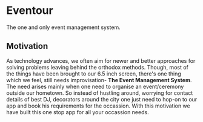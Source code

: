 # Eventour
The one and only event management system.

## Motivation
As technology advances, we often aim for newer and better approaches for solving problems leaving behind the orthodox methods. Though, most of the things have been brought to our 6.5 inch screen, there's one thing which we feel, still needs improvisation- **The Event Management System**. The need arises mainly when one need to organise an event/ceremony outside our hometown. So instead of hustling around, worrying for contact details of best DJ, decorators around the city one just need to hop-on to our app and book his requirements for the occassion. With this motivation we have built this one stop app for all your occassion needs.
